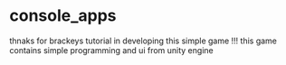 # console_apps
thnaks for brackeys tutorial in developing this simple game !!!
this game contains simple programming and ui from unity engine 
